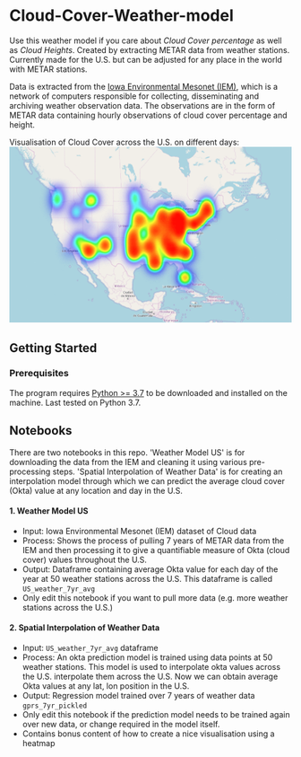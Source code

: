 # Cloud-Cover-Weather-model
Use this weather model if you care about *Cloud Cover percentage* as well as *Cloud Heights*. Created by extracting METAR data from weather stations. Currently made for the U.S. but can be adjusted for any place in the world with METAR stations.

Data is extracted from the [Iowa Environmental Mesonet (IEM)](https://mesonet.agron.iastate.edu/request/download.phtml), which is a network of computers responsible for collecting, disseminating and archiving weather observation data. The observations are in the form of METAR data containing hourly observations of cloud cover percentage and height.

Visualisation of Cloud Cover across the U.S. on different days:
![Weather Model using METAR data | 30%](./images/weather_model.gif)

## Getting Started

### Prerequisites

The program requires [Python >= 3.7](https://www.python.org/downloads/) to be downloaded and installed on the machine.
Last tested on Python 3.7.

## Notebooks
There are two notebooks in this repo. 'Weather Model US' is for downloading the data from the IEM and cleaning it using various pre-processing steps. 'Spatial Interpolation of Weather Data' is for creating an interpolation model through which we can predict the average cloud cover (Okta) value at any location and day in the U.S.

#### 1. Weather Model US
- Input: Iowa Environmental Mesonet (IEM) dataset of Cloud data
- Process: Shows the process of pulling 7 years of METAR data from the IEM and then processing it to
give a quantifiable measure of Okta (cloud cover) values throughout the U.S.
- Output: Dataframe containing average Okta value for each day of the year at 50 weather stations across the U.S. This
dataframe is called `US_weather_7yr_avg`
- Only edit this notebook if you want to pull more data (e.g. more weather stations across the U.S.)

#### 2. Spatial Interpolation of Weather Data
- Input: `US_weather_7yr_avg` dataframe
- Process: An okta prediction model is trained using data points at 50 weather stations. This model is used to interpolate okta values across the U.S. interpolate them across the U.S. Now we can obtain average Okta values at any lat, lon position in the U.S.
- Output: Regression model trained over 7 years of weather data `gprs_7yr_pickled`
- Only edit this notebook if the prediction model needs to be trained again over new data, or change required in the model itself.
- Contains bonus content of how to create a nice visualisation using a heatmap
